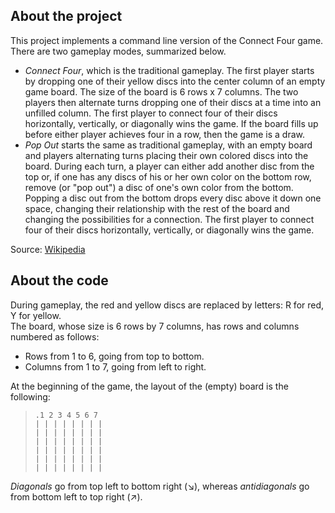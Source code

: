 ## **About the project**
This project implements a command line version of the Connect Four game. There are two gameplay modes, summarized below.
-	*Connect Four*, which is the traditional gameplay. The first player starts by dropping one of their yellow discs into the center column of an empty game board. The size of the board is 6 rows x 7 columns. The two players then alternate turns dropping one of their discs at a time into an unfilled column. The first player to connect four of their discs horizontally, vertically, or diagonally wins the game. If the board fills up before either player achieves four in a row, then the game is a draw. 
-	*Pop Out* starts the same as traditional gameplay, with an empty board and players alternating turns placing their own colored discs into the board. During each turn, a player can either add another disc from the top or, if one has any discs of his or her own color on the bottom row, remove (or "pop out") a disc of one's own color from the bottom. Popping a disc out from the bottom drops every disc above it down one space, changing their relationship with the rest of the board and changing the possibilities for a connection. The first player to connect four of their discs horizontally, vertically, or diagonally wins the game. 

Source: [Wikipedia](https://en.wikipedia.org/wiki/Connect_Four)

## **About the code**
During gameplay, the red and yellow discs are replaced by letters: R for red, Y for yellow. \
The board, whose size is 6 rows by 7 columns, has rows and columns numbered as follows:
-	Rows from 1 to 6, going from top to bottom. 
-	Columns from 1 to 7, going from left to right.

At the beginning of the game, the layout of the (empty) board is the following:

>`.1 2 3 4 5 6 7 ` \
`| | | | | | | |` \
`| | | | | | | |` \
`| | | | | | | |` \
`| | | | | | | |` \
`| | | | | | | |` \
`| | | | | | | |` 

*Diagonals* go from top left to bottom right (&#8600;), whereas *antidiagonals* go from bottom left to top right (&#8599;).

